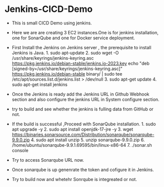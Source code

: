 # Jenkins-CICD-Demo


* This is small CICD Demo using jenkins.
* Here we are are creating 3 EC2 instances.One is for jenkins installation, one for SonarQube and one for Docker service deployment.
* First Install the Jenkins on Jenkins server , the  prerequisite to install Jenkins is Java.
       1. sudo apt-update
       2. sudo wget -O /usr/share/keyrings/jenkins-keyring.asc \
          https://pkg.jenkins.io/debian-stable/jenkins.io-2023.key
          echo "deb [signed-by=/usr/share/keyrings/jenkins-keyring.asc]" \
          https://pkg.jenkins.io/debian-stable binary/ | sudo tee \
          /etc/apt/sources.list.d/jenkins.list > /dev/null
       3. sudo apt-get update
       4. sudo apt-get install jenkins

* Once the Jenkins is ready add the Jenkins URL in Github Webhook section and also configure the jenkins URL in System configure section.
* try to build and see whether the jenkins is fulling data from GitHub or not.
* If the build is successful ,Proceed with SonarQube installation.
        1. sudo apt upgrade -y
        2. sudo apt install openjdk-17-jre -y
        3. wget https://binaries.sonarsource.com/Distribution/sonarqube/sonarqube-9.9.0.zip
        4. sudo apt install unzip
        5. unzip sonarqube-9.9.0.zip
        6. /home/ubuntu/sonarqube-9.9.1.69595/bin/linux-x86-64
        7. ./sonar.sh console
* Try to access Sonarqube URL now.
* Once sonarqube is up genenrate the token and cofigure it in Jenkins.
* Try to build now and whetehr Sonrqube is integreated or not.
